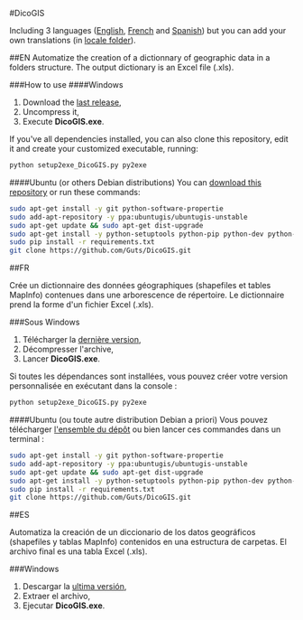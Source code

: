 ﻿#DicoGIS

Including 3 languages ([English](#en), [French](#fr) and [Spanish](#es)) but you can add your own translations (in [locale folder](https://github.com/Guts/DicoGIS/tree/master/data/locale)).

##EN
Automatize the creation of a dictionnary of geographic data in a folders structure. The output dictionary is an Excel file (.xls).

###How to use
####Windows
 1. Download the [last release](https://github.com/Guts/DicoGIS/releases),
 2. Uncompress it,
 3. Execute **DicoGIS.exe**.

If you've all dependencies installed, you can also clone this repository, edit it and create your customized executable, running:
```bash
python setup2exe_DicoGIS.py py2exe
```

####Ubuntu (or others Debian distributions)
You can [download this repository](https://github.com/Guts/DicoGIS/archive/master.zip) or run these commands:
```bash
sudo apt-get install -y git python-software-propertie
sudo add-apt-repository -y ppa:ubuntugis/ubuntugis-unstable
sudo apt-get update && sudo apt-get dist-upgrade
sudo apt-get install -y python-setuptools python-pip python-dev python-tk python-gdal
sudo pip install -r requirements.txt
git clone https://github.com/Guts/DicoGIS.git
```

##FR

Crée un dictionnaire des données géographiques (shapefiles et tables MapInfo) contenues dans une arborescence de répertoire. Le dictionnaire prend la forme d'un fichier Excel (.xls).

###Sous Windows
 1. Télécharger la [dernière version](https://github.com/Guts/DicoGIS/releases),
 2. Décompresser l'archive,
 3. Lancer **DicoGIS.exe**.

Si toutes les dépendances sont installées, vous pouvez créer votre version personnalisée en exécutant dans la console :
```bash
python setup2exe_DicoGIS.py py2exe
```

####Ubuntu (ou toute autre distribution Debian a priori)
Vous pouvez télécharger [l'ensemble du dépôt](https://github.com/Guts/DicoGIS/archive/master.zip) ou bien lancer ces commandes dans un terminal :
```bash
sudo apt-get install -y git python-software-propertie
sudo add-apt-repository -y ppa:ubuntugis/ubuntugis-unstable
sudo apt-get update && sudo apt-get dist-upgrade
sudo apt-get install -y python-setuptools python-pip python-dev python-tk python-gdal
sudo pip install -r requirements.txt
git clone https://github.com/Guts/DicoGIS.git
```

##ES

Automatiza la creación de un diccionario de los datos geográficos (shapefiles y tablas MapInfo) contenidos en una estructura de carpetas. El archivo final es una tabla Excel (.xls).

###Windows
 1. Descargar la [ultima versión](https://github.com/Guts/DicoGIS/releases),
 2. Extraer el archivo,
 3. Ejecutar **DicoGIS.exe**.
